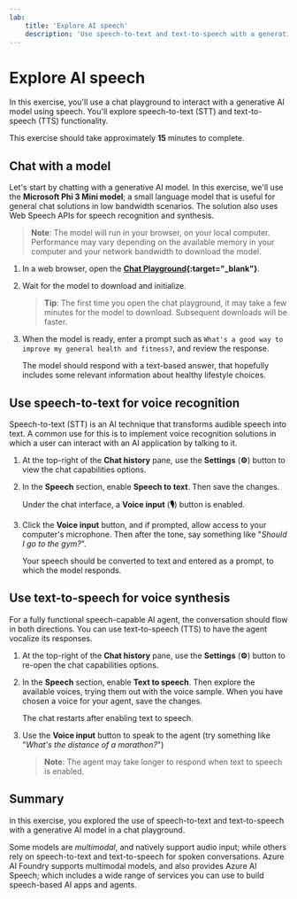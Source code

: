 ```yaml
---
lab:
    title: 'Explore AI speech'
    description: 'Use speech-to-text and text-to-speech with a generative AI model.'
---
```


# Explore AI speech

In this exercise, you'll use a chat playground to interact with a generative AI model using speech. You'll explore speech-to-text (STT) and text-to-speech (TTS) functionality.

This exercise should take approximately **15** minutes to complete.

## Chat with a model

Let's start by chatting with a generative AI model. In this exercise, we'll use the **Microsoft Phi 3 Mini model**; a small language model that is useful for general chat solutions in low bandwidth scenarios. The solution also uses Web Speech APIs for speech recognition and synthesis.

> **Note**: The model will run in your browser, on your local computer. Performance may vary depending on the available memory in your computer and your network bandwidth to download the model. 

1. In a web browser, open the **[Chat Playground](https://graememalcolm.github.io/ai-labs/apps/chat-playground/){:target="_blank"}**.
1. Wait for the model to download and initialize.

    > **Tip**: The first time you open the chat playground, it may take a few minutes for the model to download. Subsequent downloads will be faster.

1. When the model is ready, enter a prompt such as `What's a good way to improve my general health and fitness?`, and review the response.

    The model should respond with a text-based answer, that hopefully includes some relevant information about healthy lifestyle choices.

## Use speech-to-text for voice recognition

Speech-to-text (STT) is an AI technique that transforms audible speech into text. A common use for this is to implement voice recognition solutions in which a user can interact with an AI application by talking to it.

1. At the top-right of the **Chat history** pane, use the **Settings** (**&#x2699;**) button to view the chat capabilities options.
1. In the **Speech** section, enable **Speech to text**. Then save the changes.

    Under the chat interface, a **Voice input** (**🎙**) button is enabled.

1. Click the **Voice input** button, and if prompted, allow access to your computer's microphone. Then after the tone, say something like "*Should I go to the gym?*".

    Your speech should be converted to text and entered as a prompt, to which the model responds.

## Use text-to-speech for voice synthesis

For a fully functional speech-capable AI agent, the conversation should flow in both directions. You can use text-to-speech (TTS) to have the agent vocalize its responses.

1. At the top-right of the **Chat history** pane, use the **Settings** (**&#x2699;**) button to re-open the chat capabilities options.
1. In the **Speech** section, enable **Text to speech**. Then explore the available voices, trying them out with the voice sample. When you have chosen a voice for your agent, save the changes.

    The chat restarts after enabling text to speech.

1. Use the **Voice input** button to speak to the agent (try something like "*What's the distance of a marathon?*")

    > **Note**: The agent may take longer to respond when text to speech is enabled.

## Summary

in this exercise, you explored the use of speech-to-text and text-to-speech with a generative AI model in a chat playground. 

Some models are *multimodal*, and natively support audio input; while others rely on speech-to-text and text-to-speech for spoken conversations. Azure AI Foundry supports multimodal models, and also provides Azure AI Speech; which includes a wide range of services you can use to build speech-based AI apps and agents.
